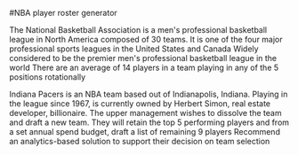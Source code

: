 #NBA player roster generator

The National Basketball Association is a men's professional basketball league in North America composed of 30 teams. 
It is one of the four major professional sports leagues in the United States and Canada
Widely considered to be the premier men's professional basketball league in the world
There are an average of 14 players in a team playing in any of the 5 positions rotationally

Indiana Pacers is an NBA team based out of Indianapolis, Indiana. 
Playing in the league since 1967, is currently owned by Herbert Simon, real estate developer, billionaire.
The upper management wishes to dissolve the team and draft a new team.
They will retain the top 5 performing players and from a set annual spend budget, draft a list of remaining 9 players
Recommend an analytics-based solution to support their decision on team selection
